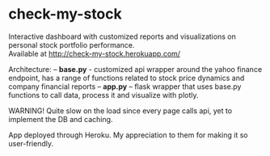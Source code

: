 # check-my-stock
Interactive dashboard with customized reports and visualizations on personal stock portfolio performance. <br>
Available at http://check-my-stock.herokuapp.com/ <br>

Architecture:
 – **base.py** - customized api wrapper around the yahoo finance endpoint, has a range of functions related to stock price dynamics and company financial reports
 – **app.py** – flask wrapper that uses base.py functions to call data, process it and visualize with plotly.
 
WARNING!
Quite slow on the load since every page calls api, yet to implement the DB and caching. 

App deployed through Heroku. My appreciation to them for making it so user-friendly.
